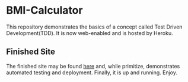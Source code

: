 # BMI-Calculator
This repository demonstrates the basics of a concept called Test Driven Development(TDD). It is now web-enabled and is hosted by Heroku. 

## Finished Site
The finished site may be found [here](https://bmi-calculator.herokuapp.com/) and, while primitize, demonstrates automated testing and deployment. Finally, it is up and running. Enjoy. 